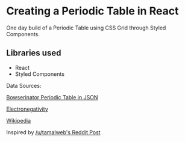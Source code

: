 # Creating a Periodic Table in React

One day build of a Periodic Table using CSS Grid through Styled Components.

## Libraries used

- React
- Styled Components

Data Sources:

[Bowserinator Periodic Table in JSON](https://github.com/Bowserinator/Periodic-Table-JSON)

[Electronegativity](https://www.angelo.edu/faculty/kboudrea/periodic/trends_electronegativity.htm)

[Wikipedia](Wikipedia.org)

Inspired by [/u/tamalweb's Reddit Post](https://www.reddit.com/r/reactjs/comments/ajd7i3/i_made_the_periodic_table_of_elements_with_css/)
